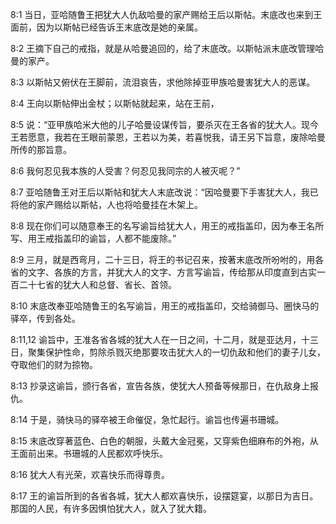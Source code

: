 <a id="1"></a>8:1  当日，亚哈随鲁王把犹大人仇敌哈曼的家产赐给王后以斯帖。末底改也来到王面前，因为以斯帖已经告诉王末底改是她的亲属。  

<a id="2"></a>8:2  王摘下自己的戒指，就是从哈曼追回的，给了末底改。以斯帖派末底改管理哈曼的家产。  

<a id="3"></a>8:3  以斯帖又俯伏在王脚前，流泪哀告，求他除掉亚甲族哈曼害犹大人的恶谋。  

<a id="4"></a>8:4  王向以斯帖伸出金杖；以斯帖就起来，站在王前，  

<a id="5"></a>8:5  说：“亚甲族哈米大他的儿子哈曼设谋传旨，要杀灭在王各省的犹大人。现今王若愿意，我若在王眼前蒙恩，王若以为美，若喜悦我，请王另下旨意，废除哈曼所传的那旨意。  

<a id="6"></a>8:6  我何忍见我本族的人受害？何忍见我同宗的人被灭呢？”  

<a id="7"></a>8:7  亚哈随鲁王对王后以斯帖和犹大人末底改说：“因哈曼要下手害犹大人，我已将他的家产赐给以斯帖，人也将哈曼挂在木架上。  

<a id="8"></a>8:8  现在你们可以随意奉王的名写谕旨给犹大人，用王的戒指盖印，因为奉王名所写、用王戒指盖印的谕旨，人都不能废除。”  

<a id="9"></a>8:9  三月，就是西弯月，二十三日，将王的书记召来，按著末底改所吩咐的，用各省的文字、各族的方言，并犹大人的文字、方言写谕旨，传给那从印度直到古实一百二十七省的犹大人和总督、省长、首领。  

<a id="10"></a>8:10  末底改奉亚哈随鲁王的名写谕旨，用王的戒指盖印，交给骑御马、圈快马的驿卒，传到各处。  

<a id="11,12"></a>8:11,12  谕旨中，王准各省各城的犹大人在一日之间，十二月，就是亚达月，十三日，聚集保护性命，剪除杀戮灭绝那要攻击犹大人的一切仇敌和他们的妻子儿女，夺取他们的财为掠物。  

<a id="13"></a>8:13  抄录这谕旨，颁行各省，宣告各族，使犹大人预备等候那日，在仇敌身上报仇。  

<a id="14"></a>8:14  于是，骑快马的驿卒被王命催促，急忙起行。谕旨也传遍书珊城。  

<a id="15"></a>8:15  末底改穿著蓝色、白色的朝服，头戴大金冠冕，又穿紫色细麻布的外袍，从王面前出来。书珊城的人民都欢呼快乐。  

<a id="16"></a>8:16  犹大人有光荣，欢喜快乐而得尊贵。  

<a id="17"></a>8:17  王的谕旨所到的各省各城，犹大人都欢喜快乐，设摆筵宴，以那日为吉日。那国的人民，有许多因惧怕犹大人，就入了犹大籍。  
